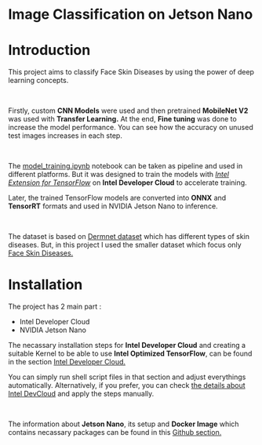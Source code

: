 # Image Classification on Jetson Nano
# Introduction

This project aims to classify Face Skin Diseases by using the power of deep learning concepts.

</br>

Firstly, custom **CNN Models** were used and then pretrained **MobileNet V2** was used with **Transfer Learning.** At the end, **Fine tuning** was done to increase the model performance. You can see how the accuracy on unused test images increases in each step.

</br>

The [model_training.ipynb](XXX) notebook can be taken as pipeline and used in different platforms. But it was designed to train the models with [*Intel Extension for TensorFlow*](https://intel.github.io/intel-extension-for-tensorflow/latest/get_started.html) on **Intel Developer Cloud** to accelerate training.

Later, the trained TensorFlow models are converted into **ONNX** and **TensorRT** formats and used in NVIDIA Jetson Nano to inference.

</br>

The dataset is based on [Dermnet dataset](https://www.kaggle.com/code/gauravduttakiit/class-dataset-face-skin-diseases/input) which has different types of skin diseases. But, in this project I used the smaller dataset which focus only [Face Skin Diseases.](https://www.kaggle.com/datasets/shubhamgoel27/dermnet)





# Installation
The project has 2 main part :  
- Intel Developer Cloud
- NVIDIA Jetson Nano

The necassary installation steps for **Intel Developer Cloud** and creating a suitable Kernel to be able to use **Intel Optimized TensorFlow**, can be found in the section [Intel Developer Cloud.](sections/installation_intel.md) 

You can simply run shell script files in that section and adjust everythings automatically. Alternatively, if you prefer, you can check [the details about Intel DevCloud](https://github.com/Gokhan-Kayhan/Image_Classification_on_Jetson_Nano/blob/main/sections/installation_intel.md#details-about-intel-devcloud) and apply the steps manually.

</br>

The information about **Jetson Nano**, its setup and **Docker Image** which contains necassary packages can be found in this [Github section.](XXX)
